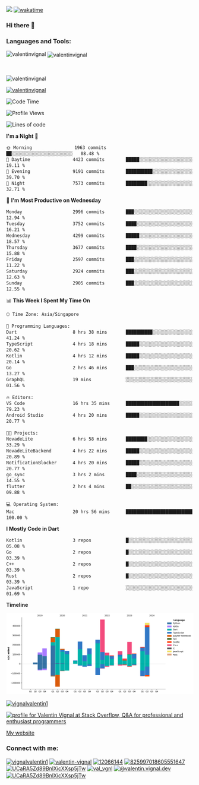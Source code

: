 
![](https://komarev.com/ghpvc/?username=valentinvignal&label=Profile%20views&color=0e75b6&style=flat)
[![wakatime](https://wakatime.com/badge/user/a700230c-ba51-4378-8fbc-fbcb542401ed.svg)](https://wakatime.com/@a700230c-ba51-4378-8fbc-fbcb542401ed)

### Hi there 👋

<h3 align="left">Languages and Tools:</h3>


<p><img align="left" src="https://github-readme-stats.vercel.app/api?username=ValentinVignal&count_private=true&show_icons=true&theme=dark" alt="valentinvignal" /></p>

<p>&nbsp;<img align="center" src="https://github-readme-stats.vercel.app/api/top-langs/?username=ValentinVignal&hide=jupyter%20notebook&layout=compact&theme=dark" alt="valentinvignal" /></p>

<br/>

<p><img align="center" src="https://github-readme-streak-stats.herokuapp.com/?user=valentinvignal&theme=dark" alt="valentinvignal" /></p>


<p align="left"> <a href="https://github.com/ryo-ma/github-profile-trophy"><img src="https://github-profile-trophy.vercel.app/?username=valentinvignal&theme=darkhub" alt="valentinvignal" /></a> </p>

<!--START_SECTION:waka-->
![Code Time](http://img.shields.io/badge/Code%20Time-2%2C677%20hrs%2016%20mins-blue)

![Profile Views](http://img.shields.io/badge/Profile%20Views-2-blue)

![Lines of code](https://img.shields.io/badge/From%20Hello%20World%20I%27ve%20Written-3.8%20million%20lines%20of%20code-blue)

**I'm a Night 🦉** 

```text
🌞 Morning                1963 commits        ██░░░░░░░░░░░░░░░░░░░░░░░   08.48 % 
🌆 Daytime                4423 commits        █████░░░░░░░░░░░░░░░░░░░░   19.11 % 
🌃 Evening                9191 commits        ██████████░░░░░░░░░░░░░░░   39.70 % 
🌙 Night                  7573 commits        ████████░░░░░░░░░░░░░░░░░   32.71 % 
```
📅 **I'm Most Productive on Wednesday** 

```text
Monday                   2996 commits        ███░░░░░░░░░░░░░░░░░░░░░░   12.94 % 
Tuesday                  3752 commits        ████░░░░░░░░░░░░░░░░░░░░░   16.21 % 
Wednesday                4299 commits        █████░░░░░░░░░░░░░░░░░░░░   18.57 % 
Thursday                 3677 commits        ████░░░░░░░░░░░░░░░░░░░░░   15.88 % 
Friday                   2597 commits        ███░░░░░░░░░░░░░░░░░░░░░░   11.22 % 
Saturday                 2924 commits        ███░░░░░░░░░░░░░░░░░░░░░░   12.63 % 
Sunday                   2905 commits        ███░░░░░░░░░░░░░░░░░░░░░░   12.55 % 
```


📊 **This Week I Spent My Time On** 

```text
🕑︎ Time Zone: Asia/Singapore

💬 Programming Languages: 
Dart                     8 hrs 38 mins       ██████████░░░░░░░░░░░░░░░   41.24 % 
TypeScript               4 hrs 18 mins       █████░░░░░░░░░░░░░░░░░░░░   20.62 % 
Kotlin                   4 hrs 12 mins       █████░░░░░░░░░░░░░░░░░░░░   20.14 % 
Go                       2 hrs 46 mins       ███░░░░░░░░░░░░░░░░░░░░░░   13.27 % 
GraphQL                  19 mins             ░░░░░░░░░░░░░░░░░░░░░░░░░   01.56 % 

🔥 Editors: 
VS Code                  16 hrs 35 mins      ████████████████████░░░░░   79.23 % 
Android Studio           4 hrs 20 mins       █████░░░░░░░░░░░░░░░░░░░░   20.77 % 

🐱‍💻 Projects: 
NovadeLite               6 hrs 58 mins       ████████░░░░░░░░░░░░░░░░░   33.29 % 
NovadeLiteBackend        4 hrs 22 mins       █████░░░░░░░░░░░░░░░░░░░░   20.89 % 
NotificationBlocker      4 hrs 20 mins       █████░░░░░░░░░░░░░░░░░░░░   20.77 % 
go_sync                  3 hrs 2 mins        ████░░░░░░░░░░░░░░░░░░░░░   14.55 % 
flutter                  2 hrs 4 mins        ██░░░░░░░░░░░░░░░░░░░░░░░   09.88 % 

💻 Operating System: 
Mac                      20 hrs 56 mins      █████████████████████████   100.00 % 
```

**I Mostly Code in Dart** 

```text
Kotlin                   3 repos             █░░░░░░░░░░░░░░░░░░░░░░░░   05.08 % 
Go                       2 repos             █░░░░░░░░░░░░░░░░░░░░░░░░   03.39 % 
C++                      2 repos             █░░░░░░░░░░░░░░░░░░░░░░░░   03.39 % 
Rust                     2 repos             █░░░░░░░░░░░░░░░░░░░░░░░░   03.39 % 
JavaScript               1 repo              ░░░░░░░░░░░░░░░░░░░░░░░░░   01.69 % 
```



**Timeline**

![Lines of Code chart](https://raw.githubusercontent.com/ValentinVignal/ValentinVignal/main/assets/bar_graph.png)


<!--END_SECTION:waka-->

<p align="left"> <a href="https://twitter.com/vignalvalentin1" target="blank"><img src="https://img.shields.io/twitter/follow/vignalvalentin1?logo=twitter" alt="vignalvalentin1" /></a> </p>

<a href="https://stackoverflow.com/users/12066144/valentin-vignal"><img src="https://stackexchange.com/users/flair/16694563.png?theme=dark" width="208" height="58" alt="profile for Valentin Vignal at Stack Overflow, Q&amp;A for professional and enthusiast programmers" title="profile for Valentin Vignal at Stack Overflow, Q&amp;A for professional and enthusiast programmers"></a>

[My website](https://valentinvignal.github.io/portfolio/)

<h3 align="left">Connect with me:</h3>
<p align="left">
<a href="https://twitter.com/vignalvalentin1" target="blank"><img align="center" src="https://raw.githubusercontent.com/rahuldkjain/github-profile-readme-generator/master/src/images/icons/Social/twitter.svg" alt="vignalvalentin1" height="30" width="40" /></a>
<a href="https://linkedin.com/in/valentin-vignal" target="blank"><img align="center" src="https://raw.githubusercontent.com/rahuldkjain/github-profile-readme-generator/master/src/images/icons/Social/linked-in-alt.svg" alt="valentin-vignal" height="30" width="40" /></a>
<a href="https://stackoverflow.com/users/12066144" target="blank"><img align="center" src="https://raw.githubusercontent.com/rahuldkjain/github-profile-readme-generator/master/src/images/icons/Social/stack-overflow.svg" alt="12066144" height="30" width="40" /></a>
<a href="https://discordapp.com/users/825997018605551647" target="blank"><img align="center" src="https://raw.githubusercontent.com/rahuldkjain/github-profile-readme-generator/master/src/images/icons/Social/discord.svg" alt="825997018605551647" height="30" width="40" /></a>
<a href="https://www.reddit.com/user/ValentinVignal" target="blank"><img align="center" src="https://raw.githubusercontent.com/rahuldkjain/github-profile-readme-generator/master/src/images/icons/Social/reddit.svg" alt="UCaRA5Zd89BnlXicXXsp5jTw" height="30" width="40" /></a>
<a href="https://instagram.com/valentin_vignal" target="blank"><img align="center" src="https://raw.githubusercontent.com/rahuldkjain/github-profile-readme-generator/master/src/images/icons/Social/instagram.svg" alt="val_vgnl" height="30" width="40" /></a>
<a href="https://medium.com/@valentin.vignal.dev" target="blank"><img align="center" src="https://raw.githubusercontent.com/rahuldkjain/github-profile-readme-generator/master/src/images/icons/Social/medium.svg" alt="@valentin.vignal.dev" height="30" width="40" /></a>
<a href="https://www.youtube.com/channel/UCaRA5Zd89BnlXicXXsp5jTw" target="blank"><img align="center" src="https://raw.githubusercontent.com/rahuldkjain/github-profile-readme-generator/master/src/images/icons/Social/youtube.svg" alt="UCaRA5Zd89BnlXicXXsp5jTw" height="30" width="40" /></a>
</p>


